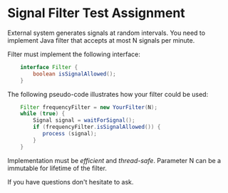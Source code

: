 # Signal Filter Test Assignment

External system generates signals at random intervals. You need to implement Java filter that accepts at most N signals per minute.

Filter must implement the following interface:
```java	
	interface Filter {
		boolean isSignalAllowed();
	}
```
 
The following pseudo-code illustrates how your filter could be used:
```java
	Filter frequencyFilter = new YourFilter(N); 
	while (true) {
		Signal signal = waitForSignal();
		if (frequencyFilter.isSignalAllowed()) {
		   process (signal);
		}
	}
```

Implementation must be *efficient* and *thread-safe*. Parameter N can be a immutable for lifetime of the filter.

If you have questions don't hesitate to ask.
